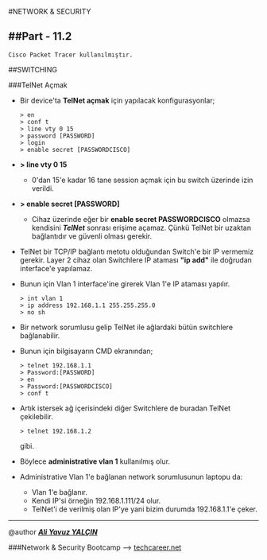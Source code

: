 #NETWORK & SECURITY

##Part - 11.2
----

	Cisco Packet Tracer kullanılmıştır.

##SWITCHING

###TelNet Açmak

*	Bir device'ta **TelNet açmak** için yapılacak konfigurasyonlar;

		> en
		> conf t
		> line vty 0 15
		> password [PASSWORD]
		> login
		> enable secret [PASSWORDCISCO]

*	**> line vty 0 15**
	*	0'dan 15'e kadar 16 tane session açmak için bu switch üzerinde izin verildi.

*	**> enable secret [PASSWORD]**
	*	Cihaz üzerinde eğer bir **enable secret PASSWORDCISCO** olmazsa kendisini ***TelNet*** sonrası erişime açamaz. Çünkü TelNet bir uzaktan bağlantıdır ve güvenli olması gerekir.

*	TelNet bir TCP/IP bağlantı metotu olduğundan Switch'e bir IP vermemiz gerekir. Layer 2 cihaz olan Switchlere IP ataması **"ip add"** ile doğrudan interface'e yapılamaz.
*	Bunun için Vlan 1 interface'ine girerek Vlan 1'e IP ataması yapılır.

		> int vlan 1
		> ip address 192.168.1.1 255.255.255.0
		> no sh

*	Bir network sorumlusu gelip TelNet ile ağlardaki bütün switchlere bağlanabilir.
*	Bunun için bilgisayarın CMD ekranından;

		> telnet 192.168.1.1
		> Password:[PASSWORD]
		> en
		> Password:[PASSWORDCISCO]
		> conf t

*	Artık istersek ağ içerisindeki diğer Switchlere de buradan TelNet çekilebilir.

		> telnet 192.168.1.2

	gibi.

*	Böylece **administrative vlan 1** kullanılmış olur.
*	Administrative Vlan 1'e bağlanan network sorumlusunun laptopu da:
	*	Vlan 1'e bağlanır.
	*	Kendi IP'si örneğin 192.168.1.111/24 olur.
	*	TelNet'i de verilmiş olan IP'ye yani bizim durumda 192.168.1.1'e çeker.

---

@author ***[Ali Yavuz YALÇIN](https://www.linkedin.com/in/ali-yavuz-yalcin/)***

###Network & Security Bootcamp --> [techcareer.net](https://www.techcareer.net/en) 